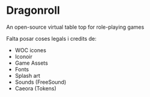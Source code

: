 # Dragonroll

An open-source virtual table top for role-playing games

Falta posar coses legals i credits de:

- WOC icones
- Iconoir
- Game Assets
- Fonts
- Splash art
- Sounds (FreeSound)
- Caeora (Tokens)